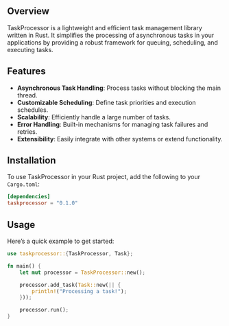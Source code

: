 ## Overview
TaskProcessor is a lightweight and efficient task management library written in Rust. It simplifies the processing of asynchronous tasks in your applications by providing a robust framework for queuing, scheduling, and executing tasks.

## Features
- **Asynchronous Task Handling**: Process tasks without blocking the main thread.
- **Customizable Scheduling**: Define task priorities and execution schedules.
- **Scalability**: Efficiently handle a large number of tasks.
- **Error Handling**: Built-in mechanisms for managing task failures and retries.
- **Extensibility**: Easily integrate with other systems or extend functionality.

## Installation
To use TaskProcessor in your Rust project, add the following to your `Cargo.toml`:
```toml
[dependencies]
taskprocessor = "0.1.0"
```

## Usage
Here’s a quick example to get started:
```rust
use taskprocessor::{TaskProcessor, Task};

fn main() {
    let mut processor = TaskProcessor::new();

    processor.add_task(Task::new(|| {
        println!("Processing a task!");
    }));

    processor.run();
}
```